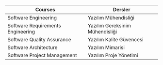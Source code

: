 | Courses                           | Dersler                         |
|-----------------------------------|---------------------------------|
| Software Engineering              | Yazılım Mühendisliği            |
| Software Requirements Engineering | Yazılım Gereksinim Mühendisliği |
| Software Quality Assurance        | Yazılım Kalite Güvencesi        |
| Software Architecture             | Yazılım Mimarisi                |
| Software Project Management       | Yazılım Proje Yönetimi          |